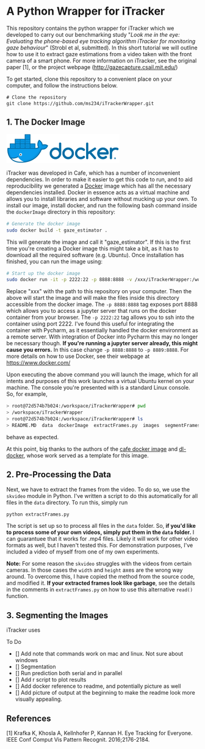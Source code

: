 # A Python Wrapper for iTracker
This repository contains the python wrapper for iTracker which we developed to carry out our benchmarking study "*Look me in the eye: Evaluating the phone-based eye tracking algorithm iTracker for monitoring gaze behaviour*" (Strobl et al, submitted). In this short tutorial we will outline how to use it to extract gaze estimations from a video taken with the front camera of a smart phone. For more information on iTracker, see the original paper [1], or the project webpage (http://gazecapture.csail.mit.edu/)

To get started, clone this repository to a convenient place on your computer, and follow the instructions below.

```
# Clone the repository
git clone https://github.com/ms234/iTrackerWrapper.git
```

## 1. The Docker Image  
![Docker Logo](images/dockerLogo.png)

iTracker was developed in Cafe, which has a number of inconvenient dependencies. In order to make it easier to get this code to run, and to aid reproducibility we generated a [Docker](https://www.docker.com/) image which has all the necessary dependencies installed. Docker in essence acts as a virtual machine and allows you to install libraries and software without mucking up your own. To install our image, install docker, and run the following bash command inside the `dockerImage` directory in this repository:

```bash
# Generate the docker image
sudo docker build -t gaze_estimator .
```

This will generate the image and call it "gaze_estimator". If this is the first time you're creating a Docker image this might take a bit, as it has to download all the required software (e.g. Ubuntu). Once installation has finished, you can run the image using:

```bash
# Start up the docker image
sudo docker run -it -p 2222:22 -p 8888:8888 -v /xxx/iTrackerWrapper:/workspace gaze_estimator bash
```

Replace "xxx" with the path to this repository on your computer. Then the above will start the image and will make the files inside this directory accessible from the docker image. The `-p 8888:8888` tag exposes port 8888 which allows you to access a jupyter server that runs on the docker container from your browser. The `-p 2222:22` tag allows you to ssh into the container using port 2222. I've found this useful for integrating the container with Pycharm, as it essentially handled the docker environment as a remote server. With integration of Docker into Pycharm this may no longer be necessary though. **If you're running a jupyter server already, this might cause you errors.** In this case change `-p 8888:8888` to `-p 8889:8888`. For more details on how to use Docker, see their webpage at https://www.docker.com/

Upon executing the above command you will launch the image, which for all intents and purposes of this work launches a virtual Ubuntu kernel on your machine. The console you're presented with is a standard Linux console. So, for example,

 ```bash
> root@72d574b7b024:/workspace/iTrackerWrapper# pwd
> /workspace/iTrackerWrapper
> root@72d574b7b024:/workspace/iTrackerWrapper# ls
> README.MD  data  dockerImage  extractFrames.py  images  segmentFrames.py
```
behave as expected. 

At this point, big thanks to the authors of the [cafe docker image](https://github.com/BVLC/caffe/tree/master/docker) and [dl-docker](https://github.com/floydhub/dl-docker), whose work served as a template for this image.

## 2. Pre-Processing the Data
Next, we have to extract the frames from the video. To do so, we use the `skvideo` module in Python. I've written a script to do this automatically for all files in the `data` directory. To run this, simply run

```bash
python extractFrames.py
``` 
The script is set up so to process all files in the `data` folder. So, **if you'd like to process some of your own videos, simply put them in the `data` folder.** I can guarantuee that it works for .mp4 files. Likely it will work for other video formats as well, but I haven't tested this. For demonstration purposes, I've included a video of myself from one of my own experiments.

**Note:** For some reason the `skvideo` struggles with the videos from certain cameras. In those cases the `width` and `height` axes are the wrong way around. To overcome this, I have copied the method from the source code, and modified it. **If your extracted frames look like garbage**, see the details in the comments in `extractFrames.py` on how to use this alternative `read()` function.

## 3. Segmenting the Images
iTracker uses 

To Do
- [] Add note that commands work on mac and linux. Not sure about windows
- [] Segmentation
- [] Run prediction both serial and in parallel
- [] Add r script to plot results
- [] Add docker reference to readme, and potentially picture as well
- [] Add picture of output at the beginning to make the readme look more visually appealing.

## References
[1] Krafka K, Khosla A, Kellnhofer P, Kannan H. Eye Tracking for Everyone. IEEE Conf Comput Vis Pattern Recognit. 2016;2176-2184.
